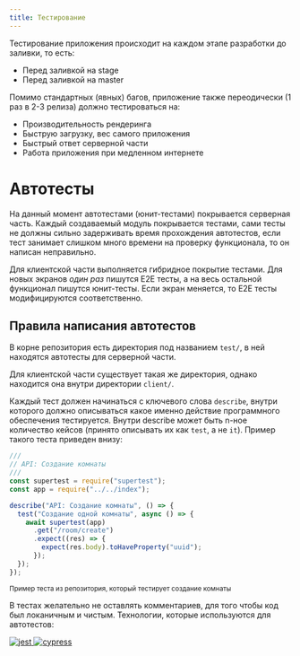 ```yaml
---
title: Тестирование
---
```


Тестирование приложения происходит на каждом этапе разработки до заливки, то есть:

- Перед заливкой на stage
- Перед заливкой на master

Помимо стандартных (явных) багов, приложение также переодически (1 раз в 2-3 релиза) должно тестироваться на:

- Производительность рендеринга
- Быструю загрузку, вес самого приложения
- Быстрый ответ серверной части
- Работа приложения при медленном интернете


# Автотесты
На данный момент автотестами (юнит-тестами) покрывается серверная часть. Каждый создаваемый модуль покрывается тестами, сами тесты не должны сильно задерживать время прохождения автотестов, если тест занимает слишком много времени на проверку функционала, то он написан неправильно.

Для клиентской части выполняется гибридное покрытие тестами. Для новых экранов _один раз_ пишутся E2E тесты, а на весь остальной функционал пишутся юнит-тесты. Если экран меняется, то E2E тесты модифицируются соответственно.

## Правила написания автотестов

В корне репозитория есть директория под названием `test/`, в ней находятся автотесты для серверной части.

Для клиентской части существует такая же директория, однако находится она внутри директории `client/`.

Каждый тест должен начинаться с ключевого слова `describe`, внутри которого должно описываться какое именно действие программного обеспечения тестируется. Внутри describe может быть n-ное количество кейсов (принято описывать их как `test`, а не `it`). Пример такого теста приведен внизу:

```javascript
///
// API: Создание комнаты
///
const supertest = require("supertest");
const app = require("../../index");

describe("API: Создание комнаты", () => {
  test("Создание одной комнаты", async () => {
    await supertest(app)
      .get("/room/create")
      .expect((res) => {
        expect(res.body).toHaveProperty("uuid");
      });
  });
});
```

<small>Пример теста из репозитория, который тестирует создание комнаты</small>

В тестах желательно не оставлять комментариев, для того чтобы код был локаничным и чистым. Технологии, которые используются для автотестов:

<div class="stack mt">
    <a
    class="stack__item"
    href="https://jestjs.io"
    target="_blank"
    rel="noreferrer"
  >
    <img
      src="https://www.vectorlogo.zone/logos/jestjsio/jestjsio-icon.svg"
      alt="jest"
    />
  </a>
  <a
    class="stack__item"
    href="https://www.cypress.io"
    target="_blank"
    rel="noreferrer"
  >
    <img
      src="https://raw.githubusercontent.com/simple-icons/simple-icons/6e46ec1fc23b60c8fd0d2f2ff46db82e16dbd75f/icons/cypress.svg"
      alt="cypress"
    />
  </a>
</div>